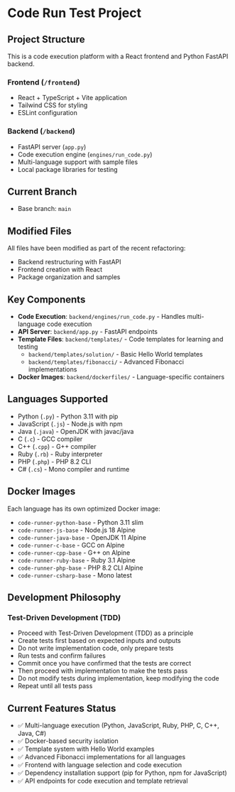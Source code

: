 # Code Run Test Project

## Project Structure
This is a code execution platform with a React frontend and Python FastAPI backend.

### Frontend (`/frontend`)
- React + TypeScript + Vite application
- Tailwind CSS for styling
- ESLint configuration

### Backend (`/backend`)
- FastAPI server (`app.py`)
- Code execution engine (`engines/run_code.py`)
- Multi-language support with sample files
- Local package libraries for testing

## Current Branch
- Base branch: `main`

## Modified Files
All files have been modified as part of the recent refactoring:
- Backend restructuring with FastAPI
- Frontend creation with React
- Package organization and samples

## Key Components
- **Code Execution**: `backend/engines/run_code.py` - Handles multi-language code execution
- **API Server**: `backend/app.py` - FastAPI endpoints
- **Template Files**: `backend/templates/` - Code templates for learning and testing
  - `backend/templates/solution/` - Basic Hello World templates
  - `backend/templates/fibonacci/` - Advanced Fibonacci implementations
- **Docker Images**: `backend/dockerfiles/` - Language-specific containers

## Languages Supported
- Python (`.py`) - Python 3.11 with pip
- JavaScript (`.js`) - Node.js with npm
- Java (`.java`) - OpenJDK with javac/java
- C (`.c`) - GCC compiler
- C++ (`.cpp`) - G++ compiler
- Ruby (`.rb`) - Ruby interpreter
- PHP (`.php`) - PHP 8.2 CLI
- C# (`.cs`) - Mono compiler and runtime

## Docker Images
Each language has its own optimized Docker image:
- `code-runner-python-base` - Python 3.11 slim
- `code-runner-js-base` - Node.js 18 Alpine
- `code-runner-java-base` - OpenJDK 11 Alpine
- `code-runner-c-base` - GCC on Alpine
- `code-runner-cpp-base` - G++ on Alpine
- `code-runner-ruby-base` - Ruby 3.1 Alpine
- `code-runner-php-base` - PHP 8.2 CLI Alpine
- `code-runner-csharp-base` - Mono latest

## Development Philosophy

### Test-Driven Development (TDD)
- Proceed with Test-Driven Development (TDD) as a principle
- Create tests first based on expected inputs and outputs
- Do not write implementation code, only prepare tests
- Run tests and confirm failures
- Commit once you have confirmed that the tests are correct
- Then proceed with implementation to make the tests pass
- Do not modify tests during implementation, keep modifying the code
- Repeat until all tests pass

## Current Features Status
- ✅ Multi-language execution (Python, JavaScript, Ruby, PHP, C, C++, Java, C#)
- ✅ Docker-based security isolation
- ✅ Template system with Hello World examples
- ✅ Advanced Fibonacci implementations for all languages
- ✅ Frontend with language selection and code execution
- ✅ Dependency installation support (pip for Python, npm for JavaScript)
- ✅ API endpoints for code execution and template retrieval

